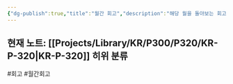 ```yaml
---
{"dg-publish":true,"title":"월간 회고","description":"해당 월을 돌아보는 회고록입니다. 개인적으로 이번달 어땠나 라는 뉘앙스로 작성해보는 개인적인 기록입니다","permalink":"/projects/library/kr/p300/p320/kr-p-320/","dgPassFrontmatter":true,"noteIcon":"0","created":"2024-11-25T15:46:24.954+09:00","updated":"2024-11-25T16:55:40.203+09:00"}
---
```


현재 노트: [[Projects/Library/KR/P300/P320/KR-P-320\|KR-P-320]]
히위 분류
- 

#회고 #월간회고
